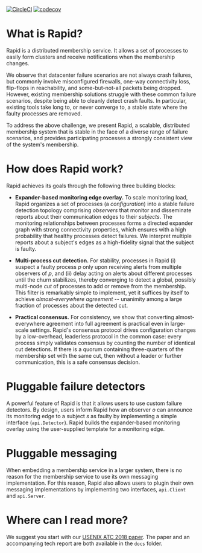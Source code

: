 [![CircleCI](https://circleci.com/gh/casualjim/go-rapid.svg?style=svg)](https://circleci.com/gh/casualjim/go-rapid) [![codecov](https://codecov.io/gh/casualjim/go-rapid/branch/master/graph/badge.svg)](https://codecov.io/gh/casualjim/go-rapid)

What is Rapid?
==============

Rapid is a distributed membership service. It allows a set of processes to
easily form clusters and receive notifications when the membership changes.

We observe that datacenter failure scenarios are not always crash failures, but
commonly involve misconfigured firewalls, one-way connectivity loss, flip-flops
in reachability, and some-but-not-all packets being dropped. However, existing
membership solutions struggle with these common failure scenarios, despite
being able to cleanly detect crash faults. In particular, existing tools take
long to, or never converge to, a stable state where the faulty processes are
removed.

To address the above challenge, we present Rapid, a scalable, distributed
membership system that is stable in the face of a diverse range of failure
scenarios, and provides participating processes a strongly consistent view of
the system's membership.



How does Rapid work?
====================

Rapid achieves its goals through the following three building blocks:

* **Expander-based monitoring edge overlay.** To scale monitoring load, Rapid
organizes a set of processes (a *configuration*) into a stable failure
detection topology comprising *observers* that monitor and disseminate reports
about their communication edges to their *subjects*.  The monitoring
relationships between processes forms a directed expander graph with strong
connectivity properties, which ensures with a high probability that healthy
processes detect failures.  We interpret multiple reports about a subject's
edges as a high-fidelity signal that the subject is faulty.

* **Multi-process cut detection.** For stability, processes in Rapid (i)
suspect a faulty process *p* only upon receiving alerts from multiple observers
of *p*, and (ii) delay acting on alerts about different processes until the
churn stabilizes, thereby converging to detect a global, possibly multi-node
*cut* of processes to add or remove from the membership.  This filter is
remarkably simple to implement, yet it suffices by itself to achieve
*almost-everywhere agreement* -- unanimity among a large fraction of processes
about the detected cut.

* **Practical consensus.** For consistency, we show that converting
almost-everywhere agreement into full agreement is practical even in
large-scale settings. Rapid's consensus protocol drives configuration changes
by a low-overhead, leaderless protocol in the common case: every process simply
validates consensus by counting the number of identical cut detections.  If
there is a quorum containing three-quarters of the membership set with the same
cut, then without a leader or further communication, this is a safe consensus
decision.


Pluggable failure detectors
===========================

A powerful feature of Rapid is that it allows users to use custom failure
detectors. By design, users inform Rapid how an observer *o* can announce its
monitoring edge to a subject *s* as faulty by implementing a simple interface
(`api.Detector`). Rapid builds the expander-based monitoring
overlay using the user-supplied template for a monitoring edge.


Pluggable messaging
===================

When embedding a membership service in a larger system, there is no reason
for the membership service to use its own messaging implementation. For
this reason, Rapid also allows users to plugin their own messaging 
implementations by implementing two interfaces, `api.Client` and
`api.Server`. 


Where can I read more?
======================

We suggest you start with our [USENIX ATC 2018 paper](https://www.usenix.org/conference/atc18/presentation/suresh).
The paper and an accompanying tech report are both available in the `docs` folder.

